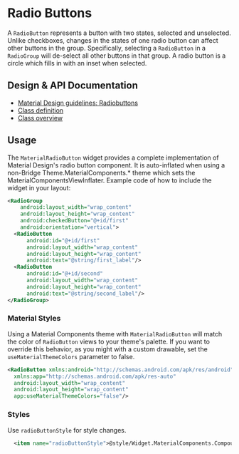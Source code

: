 <!--docs:
title: "Radio Buttons"
layout: detail
section: components
excerpt: "Radio Buttons are groupable buttons with two states: selected and unselected."
iconId: radiobutton
path: /catalog/radiobutton/
-->

# Radio Buttons

A `RadioButton` represents a button with two states, selected and unselected.
Unlike checkboxes, changes in the states of one radio button can affect other
buttons in the group. Specifically, selecting a `RadioButton` in a `RadioGroup`
will de-select all other buttons in that group. A radio button is a circle which
fills in with an inset when selected.

## Design & API Documentation

-   [Material Design guidelines: Radiobuttons](https://material.io/go/design-radio-buttons)
    <!--{: .icon-list-item.icon-list-item--spec }-->
-   [Class definition](https://github.com/material-components/material-components-android/tree/master/lib/java/com/google/android/material/radiobutton/MaterialRadioButton.java)
    <!--{: .icon-list-item.icon-list-item--link }-->
-   [Class overview](https://developer.android.com/reference/android/widget/RadioButton)
    <!--{: .icon-list-item.icon-list-item--link }--> <!--{: .icon-list }-->

## Usage

The `MaterialRadioButton` widget provides a complete implementation of Material
Design's radio button component. It is auto-inflated when using a non-Bridge
Theme.MaterialComponents.\* theme which sets the MaterialComponentsViewInflater.
Example code of how to include the widget in your layout:

```xml
<RadioGroup
    android:layout_width="wrap_content"
    android:layout_height="wrap_content"
    android:checkedButton="@+id/first"
    android:orientation="vertical">
  <RadioButton
      android:id="@+id/first"
      android:layout_width="wrap_content"
      android:layout_height="wrap_content"
      android:text="@string/first_label"/>
  <RadioButton
      android:id="@+id/second"
      android:layout_width="wrap_content"
      android:layout_height="wrap_content"
      android:text="@string/second_label"/>
</RadioGroup>
```

### Material Styles

Using a Material Components theme with `MaterialRadioButton` will match the
color of `RadioButton` views to your theme's palette. If you want to override
this behavior, as you might with a custom drawable, set the
`useMaterialThemeColors` parameter to false.

```xml
<RadioButton xmlns:android="http://schemas.android.com/apk/res/android"
  xmlns:app="http://schemas.android.com/apk/res-auto"
  android:layout_width="wrap_content"
  android:layout_height="wrap_content"
  app:useMaterialThemeColors="false"/>
```

### Styles

Use `radioButtonStyle` for style changes.

```xml
  <item name="radioButtonStyle">@style/Widget.MaterialComponents.CompoundButton.RadioButton</item>
```

